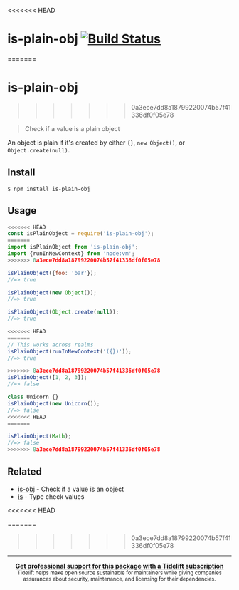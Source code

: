 <<<<<<< HEAD
# is-plain-obj [![Build Status](https://travis-ci.com/sindresorhus/is-plain-obj.svg?branch=master)](https://travis-ci.com/github/sindresorhus/is-plain-obj)
=======
# is-plain-obj
>>>>>>> 0a3ece7dd8a18799220074b57f41336df0f05e78

> Check if a value is a plain object

An object is plain if it's created by either `{}`, `new Object()`, or `Object.create(null)`.

## Install

```
$ npm install is-plain-obj
```

## Usage

```js
<<<<<<< HEAD
const isPlainObject = require('is-plain-obj');
=======
import isPlainObject from 'is-plain-obj';
import {runInNewContext} from 'node:vm';
>>>>>>> 0a3ece7dd8a18799220074b57f41336df0f05e78

isPlainObject({foo: 'bar'});
//=> true

isPlainObject(new Object());
//=> true

isPlainObject(Object.create(null));
//=> true

<<<<<<< HEAD
=======
// This works across realms
isPlainObject(runInNewContext('({})'));
//=> true

>>>>>>> 0a3ece7dd8a18799220074b57f41336df0f05e78
isPlainObject([1, 2, 3]);
//=> false

class Unicorn {}
isPlainObject(new Unicorn());
//=> false
<<<<<<< HEAD
=======

isPlainObject(Math);
//=> false
>>>>>>> 0a3ece7dd8a18799220074b57f41336df0f05e78
```

## Related

- [is-obj](https://github.com/sindresorhus/is-obj) - Check if a value is an object
- [is](https://github.com/sindresorhus/is) - Type check values

<<<<<<< HEAD

=======
>>>>>>> 0a3ece7dd8a18799220074b57f41336df0f05e78
---

<div align="center">
	<b>
		<a href="https://tidelift.com/subscription/pkg/npm-is-plain-obj?utm_source=npm-is-plain-obj&utm_medium=referral&utm_campaign=readme">Get professional support for this package with a Tidelift subscription</a>
	</b>
	<br>
	<sub>
		Tidelift helps make open source sustainable for maintainers while giving companies<br>assurances about security, maintenance, and licensing for their dependencies.
	</sub>
</div>

